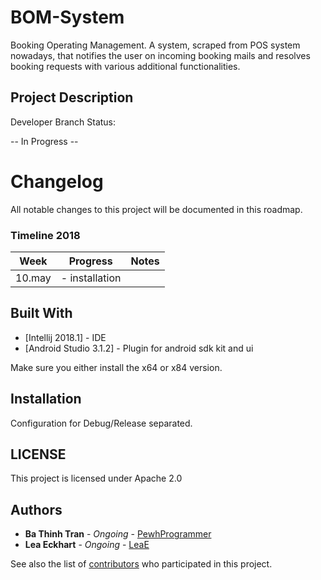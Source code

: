 # BOM-System
Booking Operating Management. A system, scraped from POS system nowadays, that notifies the user on incoming booking mails and resolves booking requests with various additional functionalities.

## Project Description

Developer Branch Status:

-- In Progress --

# Changelog
All notable changes to this project will be documented in this roadmap.


### Timeline 2018

| Week   |      Progress      |  Notes |
|----------|-------------|------|
| 10.may | - installation |  |

## Built With

* [Intellij 2018.1] - IDE
* [Android Studio 3.1.2] - Plugin for android sdk kit and ui

Make sure you either install the x64 or x84 version.

## Installation

Configuration for Debug/Release separated.

## LICENSE

This project is licensed under Apache 2.0 

## Authors

* **Ba Thinh Tran** - *Ongoing* - [PewhProgrammer](https://github.com/PewhProgrammer)
* **Lea Eckhart** - *Ongoing* - [LeaE](https://github.com/LeaE)

See also the list of [contributors](https://github.com/PewhProgrammer/StreamPlaysTabu/graphs/contributors) who participated in this project.
